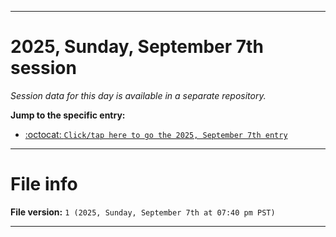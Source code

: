 
***

# 2025, Sunday, September 7th session

_Session data for this day is available in a separate repository._

**Jump to the specific entry:**

- [:octocat: `Click/tap here to go the 2025, September 7th entry`](https://github.com/seanpm2001/SeansLifeArchive_Images_TinyTower_Y2025/tree/SeansLifeArchive_Images_TinyTower_Y2025_Main-dev/2025/09_September/07/)

***

# File info

**File version:** `1 (2025, Sunday, September 7th at 07:40 pm PST)`

***
